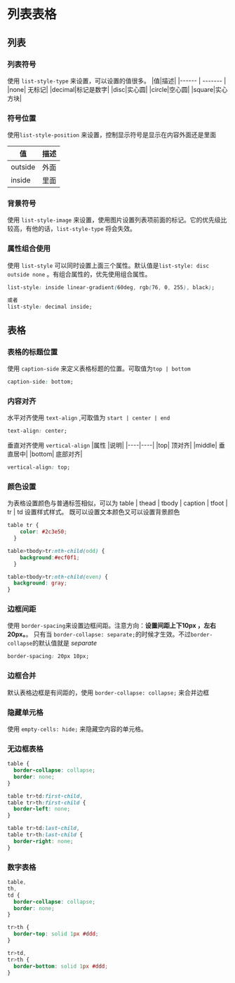 # 列表表格

## 列表

### 列表符号

使用  `list-style-type` 来设置，可以设置的值很多。
|值|描述|
|------  |  ------- |
|none| 无标记|
|decimal|标记是数字|
|disc|实心圆|
|circle|空心圆|
|square|实心方块|



### 符号位置

使用`list-style-position` 来设置，控制显示符号是显示在内容外面还是里面

| 值      | 描述 |
| ------- | ---- |
| outside | 外面 |
| inside  | 里面 |



### 背景符号

使用 `list-style-image` 来设置，使用图片设置列表项前面的标记。它的优先级比较高，有他的话，`list-style-type` 将会失效。



### 属性组合使用

使用 `list-style` 可以同时设置上面三个属性。默认值是`list-style: disc outside none` 。有组合属性的，优先使用组合属性。

```css
list-style: inside linear-gradient(60deg, rgb(76, 0, 255), black);

或者
list-style: decimal inside;
```



## 表格

### 表格的标题位置
使用 `caption-side` 来定义表格标题的位置。可取值为`top | bottom `

```css
caption-side: bottom;
```

### 内容对齐
水平对齐使用 `text-align` ,可取值为 `start | center | end`
```css
text-align: center;
```

垂直对齐使用 `vertical-align` 
|属性	|说明|
|----|----|
|top| 顶对齐|
|middle| 垂直居中|
|bottom| 底部对齐|


```css
vertical-align: top;
```

### 颜色设置
为表格设置颜色与普通标签相似，可以为 table | thead | tbody | caption | tfoot | tr | td 设置样式样式。
既可以设置文本颜色又可以设置背景颜色


```css
table tr {
    color: #2c3e50;
  }

table>tbody>tr:nth-child(odd) {
    background:#ecf0f1;
  }

table>tbody>tr:nth-child(even) {
  background: gray;
}
```

### 边框间距

使用 `border-spacing`来设置边框间距。注意方向：**设置间距上下10px ，左右 20px。**。
只有当 `border-collapse: separate;`的时候才生效。不过`border-collapse`的默认值就是 *separate*

```css
border-spacing: 20px 10px;
```

### 边框合并
默认表格边框是有间距的，使用 `border-collapse: collapse;` 来合并边框


### 隐藏单元格
使用 `empty-cells: hide;` 来隐藏空内容的单元格。

### 无边框表格

```css
table {
  border-collapse: collapse;
  border: none;
}

table tr>td:first-child,
table tr>th:first-child {
  border-left: none;
}

table tr>td:last-child,
table tr>th:last-child {
  border-right: none;
}
```


### 数字表格

```css
table,
th,
td {
  border-collapse: collapse;
  border: none;
}

tr>th {
  border-top: solid 1px #ddd;
}

tr>td,
tr>th {
  border-bottom: solid 1px #ddd;
}

```